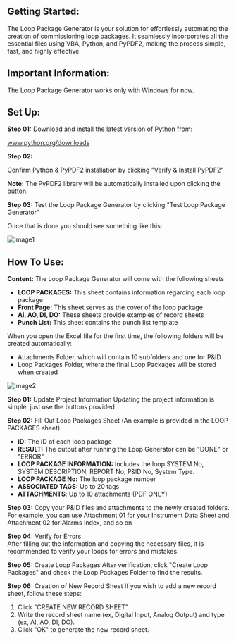 ## Getting Started:
The Loop Package Generator is your solution for effortlessly automating the creation of commissioning loop packages. It seamlessly incorporates all the essential files using VBA, Python, and PyPDF2, making the process simple, fast, and highly effective.

## Important Information:
The Loop Package Generator works only with Windows for now.

## Set Up:
**Step 01:**
Download and install the latest version of Python from:

www.python.org/downloads

**Step 02:**

Confirm Python & PyPDF2 installation by clicking "Verify & Install PyPDF2"

**Note:** The PyPDF2 library will be automatically installed upon clicking the button.

**Step 03:**
Test the Loop Package Generator by clicking "Test Loop Package Generator"

Once that is done you should see something like this:

![image1](https://github.com/mokhtarbendaho/Loop-Package-Generator/assets/143171867/bf3b8769-3f4c-47ab-bed3-1a02e57d07ca)

## How To Use:
**Content:** The Loop Package Generator will come with the following sheets

 - **LOOP PACKAGES:** This sheet contains information regarding each loop package
 - **Front Page:** This sheet serves as the cover of the loop package
 - **AI, AO, DI, DO:** These sheets provide examples of record sheets
 - **Punch List:** This sheet contains the punch list template

When you open the Excel file for the first time, the following folders will be created automatically:
- Attachments Folder, which will contain 10 subfolders and one for P&ID
- Loop Packages Folder, where the final Loop Packages will be stored when created

![image2](https://github.com/mokhtarbendaho/Loop-Package-Generator/assets/143171867/ebbc1890-866b-4399-9d77-05eae934bec2)

**Step 01:** Update Project Information 
Updating the project information is simple, just use the buttons provided




**Step 02:** Fill Out Loop Packages Sheet (An example is provided in the LOOP PACKAGES sheet)

 - **ID:** The ID of each loop package
 - **RESULT:** The output after running the Loop Generator can be "DONE" or "ERROR"
 - **LOOP PACKAGE INFORMATION:** Includes the loop SYSTEM No, SYSTEM DESCRIPTION, REPORT No, P&ID No, System Type.
 - **LOOP PACKAGE No:** The loop package number
 - **ASSOCIATED TAGS:** Up to 20 tags
 - **ATTACHMENTS**: Up to 10 attachments (PDF ONLY)

**Step 03:**
Copy your P&ID files and attachments to the newly created folders. For example, you can use Attachment 01 for your Instrument Data Sheet and Attachment 02 for Alarms Index, and so on

**Step 04:** Verify for Errors						
After filling out the information and copying the necessary files, it is recommended to verify your loops for errors and mistakes.

**Step 05:** Create Loop Packages
After verification, click "Create Loop Packages" and check the Loop Packages Folder to find the results.

**Step 06:** Creation of New Record Sheet
If you wish to add a new record sheet, follow these steps:
01. Click "CREATE NEW RECORD SHEET"
02. Write the record sheet name (ex, Digital Input, Analog Output) and type (ex, AI, AO, DI, DO).
03. Click "OK" to generate the new record sheet.
